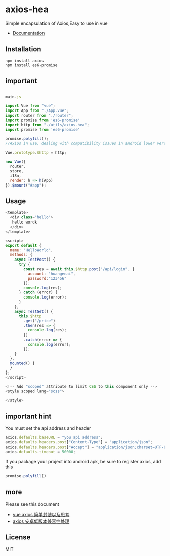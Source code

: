 # axios-hea
Simple encapsulation of Axios,Easy to use in vue

- [Documentation](https://www.cnblogs.com/huangenai/p/9760039.html)

## Installation
```shell
npm install axios
npm install es6-promise
```

## important

```javascript

main.js

import Vue from "vue";
import App from "./App.vue";
import router from "./router";
import promise from 'es6-promise'
import http from "./utils/axios-hea";
import promise from 'es6-promise'

promise.polyfill();
//Axios in use, dealing with compatibility issues in android lower versions

Vue.prototype.$http = http;

new Vue({
  router,
  store,
  i18n,
  render: h => h(App)
}).$mount("#app");

```

## Usage
``` javascript
<template>
  <div class="hello">
   hello wordk
  </div>
</template>

<script>
export default {
  name: "HelloWorld",
  methods: {
    async TestPost() {
      try {
        const res = await this.$http.post("/api/login", {
          account: "huangenai",
          password:"123456"
        });
        console.log(res);
      } catch (error) {
        console.log(error);
      }
    },
    async TestGet() {
      this.$http
        .get("/price")
        .then(res => {
          console.log(res);
        })
        .catch(error => {
          console.log(error);
        });
    }
  },
  mounted() {
  }
};
</script>

<!-- Add "scoped" attribute to limit CSS to this component only -->
<style scoped lang="scss">

</style>

```

## important hint 
You must set the api address and header 

```javascript
axios.defaults.baseURL = "you api address";
axios.defaults.headers.post["Content-Type"] = "application/json";
axios.defaults.headers.post["Accept"] = "application/json;charset=UTF-8";
axios.defaults.timeout = 50000;
```

If you package your project into android apk, be sure to register axios, add this

```javascript
promise.polyfill()
```


## more
Please see this document
- [vue axios 简单封装以及思考](https://www.cnblogs.com/huangenai/p/9760039.html)
- [axios 安卓低版本兼容性处理](https://www.cnblogs.com/huangenai/p/9830233.html)

## License
MIT
